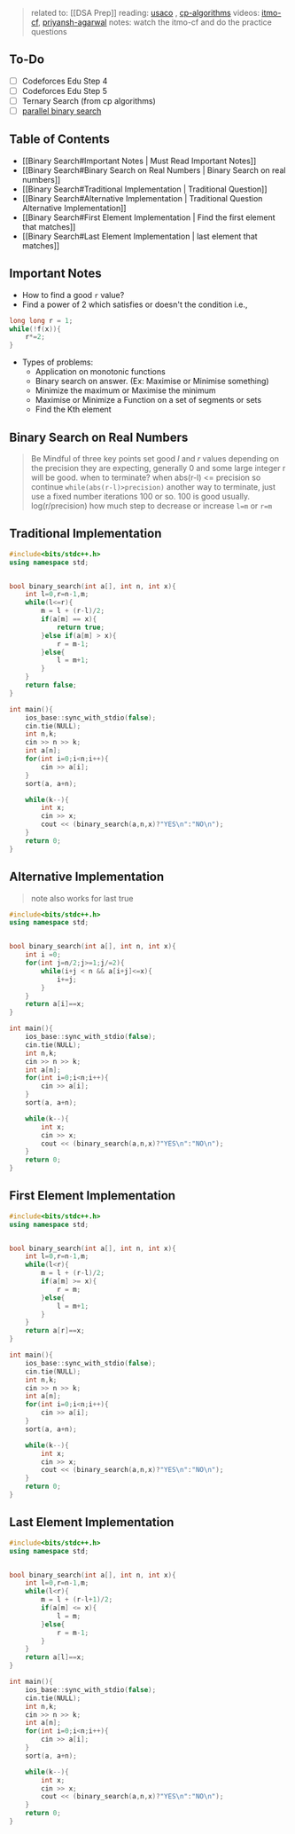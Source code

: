 > related to: [[DSA Prep]]
> reading: [usaco](https://usaco.guide/silver/binary-search?lang=cpp) , [cp-algorithms](https://cp-algorithms.com/num_methods/binary_search.html) 
> videos: [itmo-cf](https://codeforces.com/edu/course/2/lesson/6), [priyansh-agarwal](https://www.youtube.com/watch?v=TiQ_W2qG3kU)
> notes: watch the itmo-cf and do the practice questions

## To-Do

- [ ] Codeforces Edu Step 4
- [ ] Codeforces Edu Step 5
- [ ] Ternary Search (from cp algorithms)
- [ ] [parallel binary search](https://codeforces.com/blog/entry/45578)

## Table of Contents

- [[Binary Search#Important Notes | Must Read Important Notes]]
- [[Binary Search#Binary Search on Real Numbers | Binary Search on real numbers]]
- [[Binary Search#Traditional Implementation | Traditional Question]]
- [[Binary Search#Alternative Implementation | Traditional Question Alternative Implementation]] 
- [[Binary Search#First Element Implementation | Find the first element that matches]]
- [[Binary Search#Last Element Implementation | last element that matches]]

## Important Notes

- How to find a good `r` value? 
- Find a power of 2 which satisfies or doesn't the condition i.e.,
```C++
long long r = 1;
while(!f(x)){
	r*=2;
}
```
- Types of problems:
	- Application on monotonic functions
	- Binary search on answer. (Ex: Maximise or Minimise something)
	- Minimize the maximum or Maximise the minimum
	- Maximise or Minimize a Function on a set of segments or sets
	- Find the Kth element

## Binary Search on Real Numbers

> Be Mindful of three key points
> set good $l$ and $r$ values depending on the precision they are expecting, generally 0 and some large integer r will be good. 
> when to terminate? when abs(r-l) <= precision so continue `while(abs(r-l)>precision)` 
> another way to terminate, just use a fixed number iterations $100$ or so. 100 is good usually. log(r/precision)
> how much step to decrease or increase `l=m` or `r=m`

## Traditional Implementation

```C++
#include<bits/stdc++.h>
using namespace std;


bool binary_search(int a[], int n, int x){
	int l=0,r=n-1,m;
	while(l<=r){
		m = l + (r-l)/2;
		if(a[m] == x){
			return true;
		}else if(a[m] > x){
			r = m-1;
		}else{
			l = m+1;
		}
	}
	return false;
}

int main(){
	ios_base::sync_with_stdio(false);
	cin.tie(NULL);
	int n,k;
	cin >> n >> k;
	int a[n];
	for(int i=0;i<n;i++){
		cin >> a[i];
	}
	sort(a, a+n);

	while(k--){
		int x;
		cin >> x;
		cout << (binary_search(a,n,x)?"YES\n":"NO\n");
	}
	return 0;
}
```

## Alternative Implementation 

> note also works for last true 

```C++
#include<bits/stdc++.h>
using namespace std;


bool binary_search(int a[], int n, int x){
	int i =0;
	for(int j=n/2;j>=1;j/=2){
		while(i+j < n && a[i+j]<=x){
			i+=j;	
		}
	}
	return a[i]==x;
}

int main(){
	ios_base::sync_with_stdio(false);
	cin.tie(NULL);
	int n,k;
	cin >> n >> k;
	int a[n];
	for(int i=0;i<n;i++){
		cin >> a[i];
	}
	sort(a, a+n);

	while(k--){
		int x;
		cin >> x;
		cout << (binary_search(a,n,x)?"YES\n":"NO\n");
	}
	return 0;
}
```
## First Element Implementation

```C++
#include<bits/stdc++.h>
using namespace std;


bool binary_search(int a[], int n, int x){
	int l=0,r=n-1,m;
	while(l<r){
		m = l + (r-l)/2;
		if(a[m] >= x){
			r = m;
		}else{
			l = m+1;
		}
	}
	return a[r]==x;
}

int main(){
	ios_base::sync_with_stdio(false);
	cin.tie(NULL);
	int n,k;
	cin >> n >> k;
	int a[n];
	for(int i=0;i<n;i++){
		cin >> a[i];
	}
	sort(a, a+n);

	while(k--){
		int x;
		cin >> x;
		cout << (binary_search(a,n,x)?"YES\n":"NO\n");
	}
	return 0;
}
```

## Last Element Implementation

```C++
#include<bits/stdc++.h>
using namespace std;


bool binary_search(int a[], int n, int x){
	int l=0,r=n-1,m;
	while(l<r){
		m = l + (r-l+1)/2;
		if(a[m] <= x){
			l = m;
		}else{
			r = m-1;
		}
	}
	return a[l]==x;
}

int main(){
	ios_base::sync_with_stdio(false);
	cin.tie(NULL);
	int n,k;
	cin >> n >> k;
	int a[n];
	for(int i=0;i<n;i++){
		cin >> a[i];
	}
	sort(a, a+n);

	while(k--){
		int x;
		cin >> x;
		cout << (binary_search(a,n,x)?"YES\n":"NO\n");
	}
	return 0;
}
```

